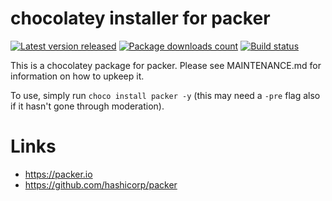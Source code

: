 # chocolatey installer for packer

[![Latest version released](https://img.shields.io/chocolatey/v/packer.svg)](https://chocolatey.org/packages/packer)
[![Package downloads count](https://img.shields.io/chocolatey/dt/packer.svg)](https://chocolatey.org/packages/packer)
[![Build status](https://ci.appveyor.com/api/projects/status/2h4xf63mmnxg3yyi/branch/main?svg=true)](https://ci.appveyor.com/project/StefanScherer/choco-packer/branch/main)

This is a chocolatey package for packer. Please see MAINTENANCE.md
for information on how to upkeep it.

To use, simply run `choco install packer -y` (this may need a `-pre`
flag also if it hasn't gone through moderation).

# Links

* https://packer.io
* https://github.com/hashicorp/packer
